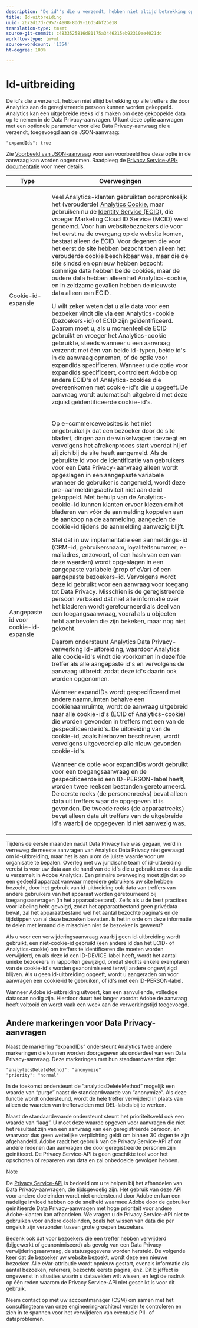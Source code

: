 ```yaml
---
description: 'De id''s die u verzendt, hebben niet altijd betrekking op alle treffers die door Analytics aan de geregistreerde persoon kunnen worden gekoppeld. Analytics kan een uitgebreide reeks id''s maken om deze gekoppelde data op te nemen in de Data Privacy-aanvragen. U kunt deze optie aanvragen met een optionele parameter voor elke Data Privacy-aanvraag die u verzendt, toegevoegd aan de JSON-aanvraag '
title: Id-uitbreiding
uuid: 2672d17d-c957-4e08-8dd9-16d54bf2be18
translation-type: tm+mt
source-git-commit: c4833525816d81175a3446215eb92310ee4021dd
workflow-type: tm+mt
source-wordcount: '1354'
ht-degree: 100%

---
```



# Id-uitbreiding

De id&#39;s die u verzendt, hebben niet altijd betrekking op alle treffers die door Analytics aan de geregistreerde persoon kunnen worden gekoppeld. Analytics kan een uitgebreide reeks id&#39;s maken om deze gekoppelde data op te nemen in de Data Privacy-aanvragen. U kunt deze optie aanvragen met een optionele parameter voor elke Data Privacy-aanvraag die u verzendt, toegevoegd aan de JSON-aanvraag:

```
"expandIds": true
```

Zie [Voorbeeld van JSON-aanvraag](/help/admin/c-data-governance/gdpr-submit-access-delete.md#sample-json-request) voor een voorbeeld hoe deze optie in de aanvraag kan worden opgenomen. Raadpleeg de [Privacy Service-API-documentatie](https://www.adobe.io/apis/experienceplatform/gdpr.html) voor meer details.

<table id="table_A10CA8DC8C1643CF84A4DF30A6740D51"> 
 <thead> 
  <tr> 
   <th colname="col1" class="entry"> Type </th> 
   <th colname="col2" class="entry"> Overwegingen </th> 
  </tr> 
 </thead>
 <tbody> 
  <tr> 
   <td colname="col1"> <p>Cookie-id-expansie </p> </td> 
   <td colname="col2"> <p>Veel Analytics-klanten gebruikten oorspronkelijk het (verouderde) <a href="https://docs.adobe.com/content/help/nl-NL/core-services/interface/ec-cookies/cookies-privacy.html">Analytics Cookie</a>, maar gebruiken nu de <a href="https://docs.adobe.com/content/help/nl-NL/id-service/using/home.html">Identity Service (ECID)</a>, die vroeger Marketing Cloud ID Service (MCID) werd genoemd. Voor hun websitebezoekers die voor het eerst na de overgang op de website komen, bestaat alleen de ECID. Voor degenen die voor het eerst de site hebben bezocht toen alleen het verouderde cookie beschikbaar was, maar die de site sindsdien opnieuw hebben bezocht: sommige data hebben beide cookies, maar de oudere data hebben alleen het Analytics-cookie, en in zeldzame gevallen hebben de nieuwste data alleen een ECID. </p> <p>U wilt zeker weten dat u alle data voor een bezoeker vindt die via een Analytics-cookie (bezoekers-id) of ECID zijn geïdentificeerd. Daarom moet u, als u momenteel de ECID gebruikt en vroeger het Analytics-cookie gebruikte, steeds wanneer u een aanvraag verzendt met één van beide id-typen, beide id's in de aanvraag opnemen, of de optie voor expandIds specificeren. Wanneer u de optie voor expandIds specificeert, controleert Adobe op andere ECID's of Analytics-cookies die overeenkomen met cookie-id's die u opgeeft. De aanvraag wordt automatisch uitgebreid met deze zojuist geïdentificeerde cookie-id's. </p> </td> 
  </tr> 
  <tr> 
   <td colname="col1"> <p>Aangepaste id voor cookie-id-expansie </p> </td> 
   <td colname="col2"> <p>Op e-commercewebsites is het niet ongebruikelijk dat een bezoeker door de site bladert, dingen aan de winkelwagen toevoegt en vervolgens het afrekenproces start voordat hij of zij zich bij de site heeft aangemeld. Als de gebruikte id voor de identificatie van gebruikers voor een Data Privacy-aanvraag alleen wordt opgeslagen in een aangepaste variabele wanneer de gebruiker is aangemeld, wordt deze pre-aanmeldingsactiviteit niet aan de id gekoppeld. Met behulp van de Analytics-cookie-id kunnen klanten ervoor kiezen om het bladeren van vóór de aanmelding koppelen aan de aankoop na de aanmelding, aangezien de cookie-id tijdens de aanmelding aanwezig blijft. </p> <p>Stel dat in uw implementatie een aanmeldings-id (CRM-id, gebruikersnaam, loyaliteitsnummer, e-mailadres, enzovoort, of een hash van een van deze waarden) wordt opgeslagen in een aangepaste variabele (prop of eVar) of een aangepaste bezoekers-id. Vervolgens wordt deze id gebruikt voor een aanvraag voor toegang tot Data Privacy. Misschien is de geregistreerde persoon verbaasd dat niet alle informatie over het bladeren wordt geretourneerd als deel van een toegangsaanvraag, vooral als u objecten hebt aanbevolen die zijn bekeken, maar nog niet gekocht. </p> <p>Daarom ondersteunt Analytics Data Privacy-verwerking Id-uitbreiding, waardoor Analytics alle cookie-id's vindt die voorkomen in dezelfde treffer als alle aangepaste id's en vervolgens de aanvraag uitbreidt zodat deze id's daarin ook worden opgenomen. </p> <p>Wanneer expandIDs wordt gespecificeerd met andere naamruimten behalve een cookienaamruimte, wordt de aanvraag uitgebreid naar alle cookie-id's (ECID of Analytics-cookie) die worden gevonden in treffers met een van de gespecificeerde id's. De uitbreiding van de cookie-id, zoals hierboven beschreven, wordt vervolgens uitgevoerd op alle nieuw gevonden cookie-id's. </p> <p>Wanneer de optie voor expandIDs wordt gebruikt voor een toegangsaanvraag en de gespecificeerde id een ID-PERSON-label heeft, worden twee reeksen bestanden geretourneerd. De eerste reeks (de personenreeks) bevat alleen data uit treffers waar de opgegeven id is gevonden. De tweede reeks (de apparaatreeks) bevat alleen data uit treffers van de uitgebreide id's waarbij de opgegeven id niet aanwezig was. </p> </td> 
  </tr> 
 </tbody> 
</table>

Tijdens de eerste maanden nadat Data Privacy live was gegaan, werd in verreweg de meeste aanvragen van Analytics Data Privacy niet gevraagd om id-uitbreiding, maar het is aan u om de juiste waarde voor uw organisatie te bepalen. Overleg met uw juridische team of id-uitbreiding vereist is voor uw data aan de hand van de id&#39;s die u gebruikt en de data die u verzamelt in Adobe Analytics. Een primaire overweging moet zijn dat op een gedeeld apparaat vanwaar meerdere gebruikers uw site hebben bezocht, door het gebruik van id-uitbreiding ook data van treffers van andere gebruikers van het apparaat worden geretourneerd bij toegangsaanvragen (in het apparaatbestand). Zelfs als u de best practices voor labeling hebt gevolgd, zodat het apparaatbestand geen privédata bevat, zal het apparaatbestand wel het aantal bezochte pagina&#39;s en de tijdstippen van al deze bezoeken bevatten. Is het in orde om deze informatie te delen met iemand die misschien niet de bezoeker is geweest?

Als u voor een verwijderingsaanvraag waarbij geen id-uitbreiding wordt gebruikt, een niet-cookie-id gebruikt (een andere id dan het ECID- of Analytics-cookie) om treffers te identificeren die moeten worden verwijderd, en als deze id een ID-DEVICE-label heeft, wordt het aantal unieke bezoekers in rapporten gewijzigd, omdat slechts enkele exemplaren van de cookie-id&#39;s worden geanonimiseerd terwijl andere ongewijzigd blijven. Als u geen id-uitbreiding opgeeft, wordt u aangeraden om voor aanvragen een cookie-id te gebruiken, of id&#39;s met een ID-PERSON-label.

Wanneer Adobe id-uitbreiding uitvoert, kan een aanvullende, volledige datascan nodig zijn. Hierdoor duurt het langer voordat Adobe de aanvraag heeft voltooid en wordt vaak een week aan de verwerkingstijd toegevoegd.

## Andere markeringen voor Data Privacy-aanvragen

Naast de markering “expandIDs” ondersteunt Analytics twee andere markeringen die kunnen worden doorgegeven als onderdeel van een Data Privacy-aanvraag. Deze markeringen met hun standaardwaarden zijn:

```
"analyticsDeleteMethod": "anonymize"
"priority": "normal"
```

In de toekomst ondersteunt de “analyticsDeleteMethod” mogelijk een waarde van “purge” naast de standaardwaarde van “anonymize”. Als deze functie wordt ondersteund, wordt de hele treffer verwijderd in plaats van alleen de waarden van treffervelden met DEL-labels bij te werken.

Naast de standaardwaarde ondersteunt steunt het prioriteitsveld ook een waarde van “laag”. U moet deze waarde opgeven voor aanvragen die niet het resultaat zijn van een aanvraag van een geregistreerde persoon, en waarvoor dus geen wettelijke verplichting geldt om binnen 30 dagen te zijn afgehandeld. Adobe raadt het gebruik van de Privacy Service-API af om andere redenen dan aanvragen die door geregistreerde personen zijn geïnitieerd. De Privacy Service-API is geen geschikte tool voor het opschonen of repareren van data en zal onbedoelde gevolgen hebben.

>[!NOTE]
>
>De [Privacy Service-API](https://www.adobe.io/apis/experienceplatform/gdpr.html) is bedoeld om u te helpen bij het afhandelen van Data Privacy-aanvragen, die tijdsgevoelig zijn. Het gebruik van deze API voor andere doeleinden wordt niet ondersteund door Adobe en kan een nadelige invloed hebben op de snelheid waarmee Adobe door de gebruiker geïnitieerde Data Privacy-aanvragen met hoge prioriteit voor andere Adobe-klanten kan afhandelen. We vragen u de Privacy Service-API niet te gebruiken voor andere doeleinden, zoals het wissen van data die per ongeluk zijn verzonden tussen grote groepen bezoekers.

Bedenk ook dat voor bezoekers die een treffer hebben verwijderd (bijgewerkt of geanonimiseerd) als gevolg van een Data Privacy-verwijderingsaanvraag, de statusgegevens worden hersteld. De volgende keer dat de bezoeker uw website bezoekt, wordt deze een nieuwe bezoeker. Alle eVar-attributie wordt opnieuw gestart, evenals informatie als aantal bezoeken, referrers, bezochte eerste pagina, enz. Dit bijeffect is ongewenst in situaties waarin u datavelden wilt wissen, en legt de nadruk op één reden waarom de Privacy Service-API niet geschikt is voor dit gebruik.

Neem contact op met uw accountmanager (CSM) om samen met het consultingteam van onze engineering-architect verder te controleren en zich in te spannen voor het verwijderen van eventuele PII- of dataproblemen.

